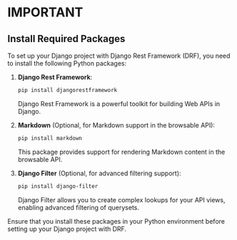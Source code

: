 # IMPORTANT

## Install Required Packages

To set up your Django project with Django Rest Framework (DRF), you need to install the following Python packages:

1. **Django Rest Framework**:

   ```bash
   pip install djangorestframework
   ```

   Django Rest Framework is a powerful toolkit for building Web APIs in Django.

2. **Markdown** (Optional, for Markdown support in the browsable API):

   ```bash
   pip install markdown
   ```

   This package provides support for rendering Markdown content in the browsable API.

3. **Django Filter** (Optional, for advanced filtering support):

   ```bash
   pip install django-filter
   ```

   Django Filter allows you to create complex lookups for your API views, enabling advanced filtering of querysets.

Ensure that you install these packages in your Python environment before setting up your Django project with DRF.